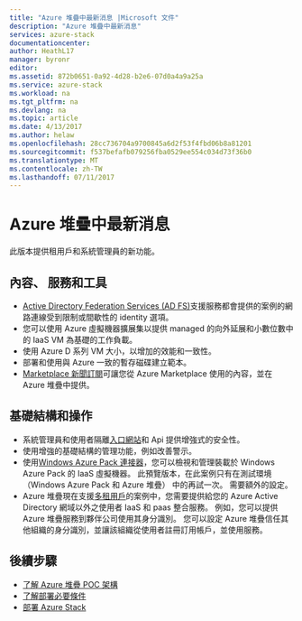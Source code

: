 ```yaml
---
title: "Azure 堆疊中最新消息 |Microsoft 文件"
description: "Azure 堆疊中最新消息"
services: azure-stack
documentationcenter: 
author: HeathL17
manager: byronr
editor: 
ms.assetid: 872b0651-0a92-4d28-b2e6-07d0a4a9a25a
ms.service: azure-stack
ms.workload: na
ms.tgt_pltfrm: na
ms.devlang: na
ms.topic: article
ms.date: 4/13/2017
ms.author: helaw
ms.openlocfilehash: 28cc736704a9700845a6d2f53f4fbd06b8a81201
ms.sourcegitcommit: f537befafb079256fba0529ee554c034d73f36b0
ms.translationtype: MT
ms.contentlocale: zh-TW
ms.lasthandoff: 07/11/2017
---
```

# <a name="whats-new-in-azure-stack"></a>Azure 堆疊中最新消息
此版本提供租用戶和系統管理員的新功能。

## <a name="content-services-and-tools"></a>內容、 服務和工具
* [Active Directory Federation Services (AD FS)](azure-stack-key-features.md#identity)支援服務都會提供的案例的網路連線受到限制或間歇性的 identity 選項。
* 您可以使用 Azure 虛擬機器擴展集以提供 managed 的向外延展和小數位數中的 IaaS VM 為基礎的工作負載。 
* 使用 Azure D 系列 VM 大小，以增加的效能和一致性。
* 部署和使用與 Azure 一致的暫存磁碟建立範本。
* [Marketplace 新聞訂閱](azure-stack-download-azure-marketplace-item.md)可讓您從 Azure Marketplace 使用的內容，並在 Azure 堆疊中提供。

## <a name="infrastructure-and-operations"></a>基礎結構和操作
* 系統管理員和使用者隔離[入口網站](azure-stack-manage-portals.md)和 Api 提供增強式的安全性。
* 使用增強的基礎結構的管理功能，例如改善警示。
* 使用[Windows Azure Pack 連接器](azure-stack-manage-windows-azure-pack.md)，您可以檢視和管理裝載於 Windows Azure Pack 的 IaaS 虛擬機器。 此預覽版本，在此案例只有在測試環境 （Windows Azure Pack 和 Azure 堆疊） 中的再試一次。 需要額外的設定。
* Azure 堆疊現在支援[多租用戶](azure-stack-enable-multitenancy.md)的案例中，您需要提供給您的 Azure Active Directory 網域以外之使用者 IaaS 和 paas 整合服務。  例如，您可以提供 Azure 堆疊服務到夥伴公司使用其身分識別。 您可以設定 Azure 堆疊信任其他組織的身分識別，並讓該組織從使用者註冊訂用帳戶，並使用服務。  

## <a name="next-steps"></a>後續步驟
* [了解 Azure 堆疊 POC 架構](azure-stack-architecture.md)      
* [了解部署必要條件](azure-stack-deploy.md)
* [部署 Azure Stack](azure-stack-run-powershell-script.md)

